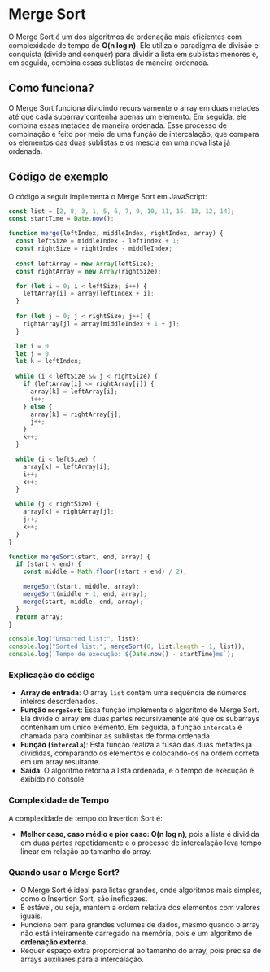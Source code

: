# Merge Sort

O Merge Sort é um dos algoritmos de ordenação mais eficientes com complexidade de tempo de **O(n log n)**. Ele utiliza o paradigma de divisão e conquista (divide and conquer) para dividir a lista em sublistas menores e, em seguida, combina essas sublistas de maneira ordenada.

## Como funciona?

O Merge Sort funciona dividindo recursivamente o array em duas metades até que cada subarray contenha apenas um elemento. Em seguida, ele combina essas metades de maneira ordenada. Esse processo de combinação é feito por meio de uma função de intercalação, que compara os elementos das duas sublistas e os mescla em uma nova lista já ordenada.

## Código de exemplo

O código a seguir implementa o Merge Sort em JavaScript:

```javascript
const list = [2, 8, 3, 1, 5, 6, 7, 9, 10, 11, 15, 13, 12, 14];
const startTime = Date.now();

function merge(leftIndex, middleIndex, rightIndex, array) {
  const leftSize = middleIndex - leftIndex + 1;
  const rightSize = rightIndex - middleIndex;
  
  const leftArray = new Array(leftSize);
  const rightArray = new Array(rightSize);

  for (let i = 0; i < leftSize; i++) {
    leftArray[i] = array[leftIndex + i];
  }
  
  for (let j = 0; j < rightSize; j++) {
    rightArray[j] = array[middleIndex + 1 + j];
  }

  let i = 0
  let j = 0
  let k = leftIndex;
  
  while (i < leftSize && j < rightSize) {
    if (leftArray[i] <= rightArray[j]) {
      array[k] = leftArray[i];
      i++;
    } else {
      array[k] = rightArray[j];
      j++;
    }
    k++;
  }

  while (i < leftSize) {
    array[k] = leftArray[i];
    i++;
    k++;
  }

  while (j < rightSize) {
    array[k] = rightArray[j];
    j++;
    k++;
  }
}

function mergeSort(start, end, array) {
  if (start < end) {
    const middle = Math.floor((start + end) / 2);

    mergeSort(start, middle, array);
    mergeSort(middle + 1, end, array);
    merge(start, middle, end, array);
  }
  return array;
}

console.log("Unsorted list:", list);
console.log("Sorted list:", mergeSort(0, list.length - 1, list));
console.log(`Tempo de execução: ${Date.now() - startTime}ms`);
```

### Explicação do código

- **Array de entrada**: O array `list` contém uma sequência de números inteiros desordenados.
- **Função `mergeSort`**: Essa função implementa o algoritmo de Merge Sort. Ela divide o array em duas partes recursivamente até que os subarrays contenham um único elemento. Em seguida, a função `intercala` é chamada para combinar as sublistas de forma ordenada.
- **Função (`intercala`)**: Esta função realiza a fusão das duas metades já divididas, comparando os elementos e colocando-os na ordem correta em um array resultante.
- **Saída**: O algoritmo retorna a lista ordenada, e o tempo de execução é exibido no console.

### Complexidade de Tempo

A complexidade de tempo do Insertion Sort é:

- **Melhor caso, caso médio e pior caso: O(n log n)**, pois a lista é dividida em duas partes repetidamente e o processo de intercalação leva tempo linear em relação ao tamanho do array.

### Quando usar o Merge Sort?

- O Merge Sort é ideal para listas grandes, onde algoritmos mais simples, como o Insertion Sort, são ineficazes.
- É estável, ou seja, mantém a ordem relativa dos elementos com valores iguais.
- Funciona bem para grandes volumes de dados, mesmo quando o array não está inteiramente carregado na memória, pois é um algoritmo de **ordenação externa**.
- Requer espaço extra proporcional ao tamanho do array, pois precisa de arrays auxiliares para a intercalação.
